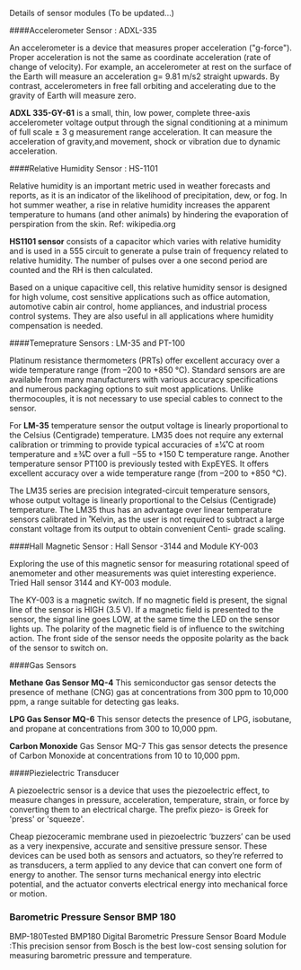 Details of sensor modules
(To be updated...)

####Accelerometer Sensor :  ADXL-335

An accelerometer is a device that measures proper acceleration ("g-force"). Proper acceleration is not the same as coordinate acceleration (rate of change of velocity). For example, an accelerometer at rest on the surface of the Earth will measure an acceleration g= 9.81 m/s2 straight upwards. By contrast, accelerometers in free fall orbiting and accelerating due to the gravity of Earth will measure zero.

**ADXL 335-GY-61** is a small, thin, low power, complete three-axis accelerometer voltage output through the signal conditioning at a minimum of full scale ± 3 g measurement range acceleration. It can measure the  acceleration of gravity,and movement, shock or vibration due to dynamic acceleration.


####Relative Humidity Sensor : HS-1101

Relative humidity is an important metric used in weather forecasts and reports, as it is an indicator of the likelihood of precipitation, dew, or fog. In hot summer weather, a rise in relative humidity increases the apparent temperature to humans (and other animals) by hindering the evaporation of perspiration from the skin. Ref: wikipedia.org


**HS1101 sensor** consists of a capacitor which varies with relative humidity and is used in a 555 circuit to generate a pulse train of frequency related to relative humidity. The number of pulses over a one second period are counted and the RH is then calculated.

Based on a unique capacitive cell, this relative humidity sensor is designed for high volume, cost sensitive applications such as office automation, automotive cabin air control, home appliances, and industrial process control systems. They are also useful in all applications where humidity compensation is needed.

####Temeprature Sensors : LM-35 and PT-100

Platinum resistance thermometers (PRTs) offer excellent accuracy over a wide temperature range (from –200 to +850 °C). Standard sensors are are available from many manufacturers with various accuracy specifications and numerous packaging options to suit most applications. Unlike thermocouples, it is not necessary to use special cables to connect to the sensor. 

For **LM-35**  temperature sensor the output voltage is linearly proportional to the Celsius (Centigrade) temperature. LM35 does not require any external calibration or trimming to provide typical accuracies of ±1⁄4̊ C  at room temperature and ±3⁄4̊C over a full −55 to +150 ̊C temperature range.  Another temperature sensor PT100 is previously  tested with ExpEYES.  It offers excellent accuracy over a wide temperature range (from –200 to +850 °C). 

The LM35 series are precision integrated-circuit temperature sensors, whose output voltage is linearly proportional to the Celsius (Centigrade) temperature. The LM35 thus has an advantage over linear temperature sensors calibrated in ̊ Kelvin, as the user is not required to subtract a large constant voltage from its output to obtain convenient Centi- grade scaling. 

####Hall Magnetic Sensor : Hall Sensor -3144 and Module KY-003

Exploring  the use of this magnetic sensor for measuring rotational speed of anemometer and other measurements was quiet interesting experience.  Tried Hall sensor 3144 and KY-003 module.

The KY-003 is a magnetic switch. If no magnetic field is present, the signal line of the sensor is HIGH (3.5 V). If a magnetic field is presented to the sensor, the signal line goes LOW, at the same time the LED on the sensor lights up. The polarity of the magnetic field is of influence to the switching action. The front side of the sensor needs the opposite polarity as the back of the sensor to switch on.


####Gas Sensors

**Methane Gas Sensor MQ-4** This semiconductor gas sensor detects the presence of methane (CNG) gas at concentrations from 300 ppm to 10,000 ppm, a range suitable for detecting gas leaks. 

**LPG Gas Sensor MQ-6** This sensor detects the presence of LPG, isobutane, and propane at concentrations from 300 to 10,000 ppm. 

**Carbon Monoxide** Gas Sensor MQ-7 This gas sensor detects the presence of Carbon Monoxide at concentrations from 10 to 10,000 ppm.


####Piezielectric Transducer

A piezoelectric sensor is a device that uses the piezoelectric effect, to measure changes in pressure, acceleration, temperature, strain, or force by converting them to an electrical charge. The prefix piezo- is Greek for 'press' or 'squeeze'.

Cheap piezoceramic membrane used in piezoelectric ‘buzzers’ can be used as a very inexpensive, accurate and sensitive pressure sensor. These devices can be used both as sensors and actuators, so they’re referred to as transducers, a term applied to any device that can convert one form of energy to another. The sensor turns mechanical energy into electric potential, and the actuator converts electrical energy into mechanical force or motion.

### Barometric Pressure Sensor BMP 180

BMP-180Tested BMP180 Digital Barometric Pressure Sensor Board Module :This precision sensor from Bosch is the best low-cost sensing solution for measuring barometric pressure and temperature.  
